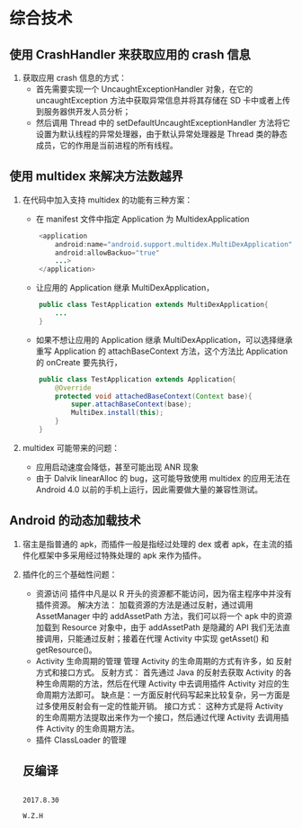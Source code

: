 # 综合技术
## 使用 CrashHandler 来获取应用的 crash 信息
1. 获取应用 crash 信息的方式：
    - 首先需要实现一个 UncaughtExceptionHandler 对象，在它的 uncaughtException 方法中获取异常信息并将其存储在 SD 卡中或者上传到服务器供开发人员分析；
    - 然后调用 Thread 中的 setDefaultUncaughtExceptionHandler 方法将它设置为默认线程的异常处理器，由于默认异常处理器是 Thread 类的静态成员，它的作用是当前进程的所有线程。

## 使用 multidex 来解决方法数越界
1. 在代码中加入支持 multidex 的功能有三种方案：
    
    - 在 manifest 文件中指定 Application 为 MultidexApplication
    ````java
        <application
            android:name="android.support.multidex.MultiDexApplication"
            android:allowBackuo="true"
            ...>
        </application>
    ````
    - 让应用的 Application 继承 MultiDexApplication，
    ````java
        public class TestApplication extends MultiDexApplication{
            ...
        }
    ````
    - 如果不想让应用的 Application 继承 MultiDexApplication，可以选择继承重写 Application 的 attachBaseContext 方法，这个方法比 Application 的 onCreate 要先执行，
    ````java
        public class TestApplication extends Application{
            @Override
            protected void attachedBaseContext(Context base){
                super.attachBaseContext(base);
                MultiDex.install(this);
            }
        }
    ````

2. multidex 可能带来的问题：

    - 应用启动速度会降低，甚至可能出现 ANR 现象
    - 由于 Dalvik linearAlloc 的 bug，这可能导致使用 multidex 的应用无法在 Android 4.0 以前的手机上运行，因此需要做大量的兼容性测试。

## Android 的动态加载技术
1. 宿主是指普通的 apk，而插件一般是指经过处理的 dex 或者 apk，在主流的插件化框架中多采用经过特殊处理的 apk 来作为插件。
2. 插件化的三个基础性问题：
    
    - 资源访问
        插件中凡是以 R 开头的资源都不能访问，因为宿主程序中并没有插件资源。
        解决方法：
            加载资源的方法是通过反射，通过调用 AssetManager 中的 addAssetPath 方法，我们可以将一个 apk 中的资源加载到 Resource 对象中，由于 addAssetPath 是隐藏的 API 我们无法直接调用，只能通过反射；接着在代理 Activity 中实现 getAsset() 和 getResource()。
    - Activity 生命周期的管理
        管理 Activity 的生命周期的方式有许多，如 反射方式和接口方式。
        反射方式：
            首先通过 Java 的反射去获取 Activity 的各种生命周期的方法，然后在代理 Activity 中去调用插件 Activity 对应的生命周期方法即可。
            缺点是：一方面反射代码写起来比较复杂，另一方面是过多使用反射会有一定的性能开销。
        接口方式：
            这种方式是将 Activity 的生命周期方法提取出来作为一个接口，然后通过代理 Activity 去调用插件 Activity 的生命周期方法。
    - 插件 ClassLoader 的管理
    
    ## 反编译



                                                                    2017.8.30
                                                                       W.Z.H